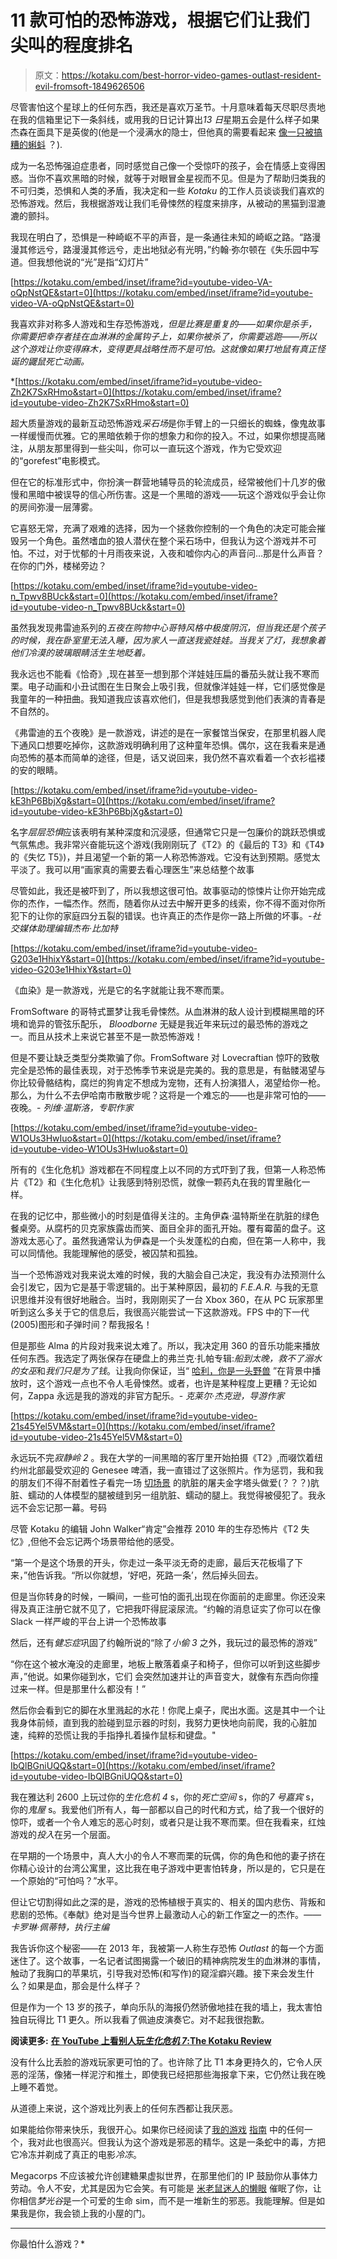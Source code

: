 # 11 款可怕的恐怖游戏，根据它们让我们尖叫的程度排名

> 原文：<https://kotaku.com/best-horror-video-games-outlast-resident-evil-fromsoft-1849626506>

尽管害怕这个星球上的任何东西，我还是喜欢万圣节。十月意味着每天尽职尽责地在我的信箱里记下一条斜线，或用我的日记计算出*13 日*星期五会是什么样子如果杰森在面具下是英俊的(他是一个浸满水的隐士，但他真的需要看起来 [像一只被搞糟的蝌蚪](https://www.youtube.com/watch?v=0D7Gg9yS6PY) ？).

成为一名恐怖强迫症患者，同时感觉自己像一个受惊吓的孩子，会在情感上变得困惑。当你不喜欢黑暗的时候，就等于对眼冒金星视而不见。但是为了帮助归类我的不可归类，恐惧和人类的矛盾，我决定和一些 *Kotaku* 的工作人员谈谈我们喜欢的恐怖游戏。然后，我根据游戏让我们毛骨悚然的程度来排序，从被动的黑猫到湿漉漉的颤抖。

我现在明白了，恐惧是一种崎岖不平的声音，是一条通往未知的崎岖之路。“路漫漫其修远兮，路漫漫其修远兮，走出地狱必有光明，”约翰·弥尔顿在《失乐园中写道。但我想他说的“光”是指“幻灯片”

 [https://kotaku.com/embed/inset/iframe?id=youtube-video-VA-oQpNstQE&start=0](https://kotaku.com/embed/inset/iframe?id=youtube-video-VA-oQpNstQE&start=0) 

我喜欢非对称多人游戏和生存恐怖游戏[](https://kotaku.com/dead-by-daylight-survival-horror-multiplayer-resident-e-1848924411)*，但是比赛是重复的——如果你是杀手，你需要把幸存者挂在血淋淋的金属钩子上，如果你被杀了，你需要逃跑——所以这个游戏让你变得麻木，变得更具战略性而不是可怕。这就像如果打地鼠有真正怪诞的鼹鼠死亡动画。*

 *[https://kotaku.com/embed/inset/iframe?id=youtube-video-Zh2K7SxRHmo&start=0](https://kotaku.com/embed/inset/iframe?id=youtube-video-Zh2K7SxRHmo&start=0) 

超大质量游戏的最新互动恐怖游戏*采石场*是你手臂上的一只细长的蜘蛛，像鬼故事一样缓慢而优雅。它的黑暗依赖于你的想象力和你的投入。不过，如果你想提高赌注，从朋友那里得到一些尖叫，你可以一直玩这个游戏，作为它受欢迎的“gorefest”电影模式。

但在它的标准形式中，你扮演一群营地辅导员的轮流成员，经常被他们十几岁的傲慢和黑暗中被误导的信心所伤害。这是一个黑暗的游戏——玩这个游戏似乎会让你的房间弥漫一层薄雾。

它喜怒无常，充满了艰难的选择，因为一个拯救你控制的一个角色的决定可能会摧毁另一个角色。虽然嗜血的狼人潜伏在整个采石场中，但我认为这个游戏并不可怕。不过，对于忧郁的十月雨夜来说，入夜和嘘你内心的声音问…那是什么声音？在你的门外，楼梯旁边？

 [https://kotaku.com/embed/inset/iframe?id=youtube-video-n_Tpwv8BUck&start=0](https://kotaku.com/embed/inset/iframe?id=youtube-video-n_Tpwv8BUck&start=0) 

虽然我发现弗雷迪系列的*五夜在购物中心哥特风格中极度阴沉，但当我还是个孩子的时候，我在卧室里无法入睡，因为家人一直送我瓷娃娃。当我关了灯，我想象着他们冷漠的玻璃眼睛活生生地眨着。* 

我永远也不能看《恰奇》,现在甚至一想到那个洋娃娃压扁的番茄头就让我不寒而栗。电子动画和小丑试图在生日聚会上吸引我，但就像洋娃娃一样，它们感觉像是我童年的一种扭曲。我知道我应该喜欢他们，但是我想我感觉到他们表演的青春是不自然的。

《弗雷迪的五个夜晚》是一款游戏，讲述的是在一家餐馆当保安，在那里机器人爬下通风口想要吃掉你，这款游戏明确利用了这种童年恐惧。偶尔，这在我看来是通向恐怖的基本而简单的途径，但是，话又说回来，我仍然不喜欢看着一个衣衫褴褛的安的眼睛。

 [https://kotaku.com/embed/inset/iframe?id=youtube-video-kE3hP6BbjXg&start=0](https://kotaku.com/embed/inset/iframe?id=youtube-video-kE3hP6BbjXg&start=0) 

名字*层层恐惧*应该表明有某种深度和沉浸感，但通常它只是一包廉价的跳跃恐惧或气氛焦虑。我非常兴奋能玩这个游戏(我刚刚玩了《T2》的《最后的 T3》和《T4》的《失忆 T5》)，并且渴望一个新的第一人称恐怖游戏。它没有达到预期。感觉太平淡了。我可以用“画家真的需要去看心理医生”来总结整个故事

尽管如此，我还是被吓到了，所以我想这很可怕。故事驱动的惊悚片让你开始完成你的杰作，一幅杰作。然而，随着你从过去中解开更多的线索，你不得不面对你所犯下的让你的家庭四分五裂的错误。也许真正的杰作是你一路上所做的坏事。*-社交媒体助理编辑杰布·比加特*

 [https://kotaku.com/embed/inset/iframe?id=youtube-video-G203e1HhixY&start=0](https://kotaku.com/embed/inset/iframe?id=youtube-video-G203e1HhixY&start=0) 

《血染》是一款游戏，光是它的名字就能让我不寒而栗。

FromSoftware 的哥特式噩梦让我毛骨悚然。从血淋淋的敌人设计到模糊黑暗的环境和诡异的管弦乐配乐， *Bloodborne* 无疑是我近年来玩过的最恐怖的游戏之一。而且从技术上来说它甚至不是一款恐怖游戏！

但是不要让缺乏类型分类欺骗了你。FromSoftware 对 Lovecraftian 惊吓的致敬完全是恐怖的最佳表现，对于恐怖季节来说是完美的。我的意思是，有骷髅渴望与你比较骨骼结构，腐烂的狗肯定不想成为宠物，还有人扮演猎人，渴望给你一枪。那么，为什么不去伊哈南市散散步呢？这将是一个难忘的——也是非常可怕的——夜晚。- *列维·温斯洛，专职作家*

 [https://kotaku.com/embed/inset/iframe?id=youtube-video-W1OUs3HwIuo&start=0](https://kotaku.com/embed/inset/iframe?id=youtube-video-W1OUs3HwIuo&start=0) 

所有的《生化危机》游戏都在不同程度上以不同的方式吓到了我，但第一人称恐怖片《T2》和《生化危机》让我感到特别恐慌，就像一颗药丸在我的胃里融化一样。

在我的记忆中，那些微小的时刻是值得关注的。主角伊森·温特斯坐在肮脏的绿色餐桌旁。从腐朽的贝克家族露齿而笑、面目全非的面孔开始。覆有霉菌的盘子。这游戏太恶心了。虽然我通常认为伊森是一个头发蓬松的白痴，但在第一人称中，我可以同情他。我能理解他的感受，被囚禁和孤独。

当一个恐怖游戏对我来说太难的时候，我的大脑会自己决定，我没有办法预测什么会引发它，因为它是基于零逻辑的。出于某种原因，最初的 *F.E.A.R.* 与我的无意识思维并没有很好地融合。当时，我刚刚买了一台 Xbox 360，在从 PC 玩家那里听到这么多关于它的信息后，我很高兴能尝试一下这款游戏。FPS 中的下一代(2005)图形和子弹时间？帮我报名！

但是那些 Alma 的片段对我来说太难了。所以，我决定用 360 的音乐功能来播放任何东西。我选定了两张保存在硬盘上的弗兰克·扎帕专辑:*船到太晚，救不了溺水的女巫*和*我们只是为了钱*。让我向你保证，当“ [哈利，你是一头野兽](https://open.spotify.com/track/5gz45kuyIl7nsfD9C86dNY?si=e00203277c89476a) ”在背景中播放时，这个游戏一点也不令人毛骨悚然。或者，也许是某种程度上更糟？无论如何，Zappa 永远是我的游戏的非官方配乐。- *克莱尔·杰克逊，导游作家*

 [https://kotaku.com/embed/inset/iframe?id=youtube-video-21s45Yel5VM&start=0](https://kotaku.com/embed/inset/iframe?id=youtube-video-21s45Yel5VM&start=0) 

永远玩不完*寂静岭 2* 。我在大学的一间黑暗的客厅里开始拍摄《T2》,而啜饮着纽约州北部最受欢迎的 Genesee 啤酒，我一直错过了这张照片。作为惩罚，我和我的朋友们不得不耐着性子看完一场 [切场景](https://m.youtube.com/watch?v=aHxd0TCSzdE) 的肮脏的屠夫金字塔头做爱(？？？)肮脏、蠕动的人体模型的腿被缝到另一组肮脏、蠕动的腿上。我觉得被侵犯了。我永远不会忘记那一幕。号码

尽管 Kotaku 的编辑 John Walker“肯定”会推荐 2010 年的生存恐怖片《T2 失忆》,但他不会忘记两个场景带给他的感受。

“第一个是这个场景的开头，你走过一条平淡无奇的走廊，最后天花板塌了下来，”他告诉我。“所以你就想，‘好吧，死路一条’，然后掉头回去。

但是当你转身的时候，一瞬间，一些可怕的面孔出现在你面前的走廊里。你还没来得及真正注册它就不见了，它把我吓得屁滚尿流。“约翰的消息证实了你可以在像 Slack 一样严峻的平台上讲一个恐怖故事

然后，还有*健忘症*巩固了约翰所说的“除了*小偷 3* 之外，我玩过的最恐怖的游戏”

“你在这个被水淹没的走廊里，地板上散落着桌子和椅子，但你可以听到这些脚步声，”他说。如果你碰到水，它们 会突然加速并让的声音变大，就像有东西向你撞过来一样。但是那里什么都没有！”

然后你会看到它的脚在水里溅起的水花！你爬上桌子，爬出水面。这是其中一个让我身体前倾，直到我的脸碰到显示器的时刻，我努力更快地向前爬，我的心脏加速，纯粹的恐慌让我的手指挣扎着操作鼠标和键盘。"

 [https://kotaku.com/embed/inset/iframe?id=youtube-video-IbQlBGniUQQ&start=0](https://kotaku.com/embed/inset/iframe?id=youtube-video-IbQlBGniUQQ&start=0) 

我在雅达利 2600 上玩过你的*生化危机 4* s，你的*死亡空间* s，你的*7 号嘉宾* s，你的*鬼屋* s。我爱他们所有人，每一部都以自己的时代和方式，给了我一个很好的惊吓，或者一个令人难忘的恶心时刻，或者只是让我不寒而栗。但在我看来，红烛游戏的*投入*在另一个层面。

在早期的一个场景中，真人大小的令人不寒而栗的玩偶，你的角色和他的妻子挤在你精心设计的台湾公寓里，这比我在电子游戏中更害怕转身，所以是的，它只是在一个原始的“可怕吗？”水平。

但让它切割得如此之深的是，游戏的恐怖植根于真实的、相关的国内悲伤、背叛和悲剧的恐怖。《奉献》绝对是当今世界上最激动人心的新工作室之一的杰作。*——卡罗琳·佩蒂特，执行主编*

我告诉你这个秘密——在 2013 年，我被第一人称生存恐怖 *Outlast* 的每一个方面迷住了。这个故事，一名记者试图揭露一个破旧的精神病院发生的血淋淋的事情，触动了我胸口的苹果坑，引导我对恐怖(和写作)的窥淫癖兴趣。接下来会发生什么？如果是血，那会是什么样子？

但是作为一个 13 岁的孩子，单向乐队的海报仍然骄傲地挂在我的墙上，我太害怕独自玩得比 T1 更久。所以我看了佩迪皮演奏它。对不起我很抱歉。

**阅读更多:** [**在 YouTube 上看别人玩*生化危机 7*:The Kotaku Review**](https://kotaku.com/watching-someone-else-play-resident-evil-7-on-youtube-1791970555)

没有什么比丢脸的游戏玩家更可怕的了。也许除了比 T1 本身更持久的，它令人厌恶的淫荡，像猪一样泥泞和推土，即使我已经把那些海报拿下来，它仍然让我在晚上睡不着觉。

从道德上来说，这个游戏比列表上的任何东西都让我厌恶。

如果能给你带来快乐，我很开心。如果你已经阅读了[我的游戏](https://kotaku.com/disney-dreamlight-valley-level-friendship-fast-farm-sim-1849532140) [指南](https://kotaku.com/disney-dreamlight-valley-tips-star-coins-stardew-1849512624) 中的任何一个，我对此也很高兴。但我认为这个游戏是邪恶的精华。这是一条蛇中的毒，方把它冷冻并剃成了真正的电影*冷冻*。

Megacorps 不应该被允许创建糖果虚拟世界，在那里他们的 IP 鼓励你从事体力劳动。令人不安，尤其是因为它会笑。有可能是 [米老鼠迷人的懒眼](https://kotaku.com/disney-dreamlight-valley-mickey-mouse-design-eyes-1849508045) 催眠了你，让你相信*梦光谷*是一个可爱的生命 sim，而不是一堆新生的邪恶。我能理解。但是如果我是你，我会锁上我的小屋的门。

* * *

你最怕什么游戏？*